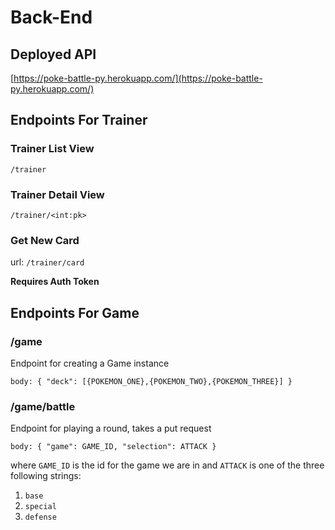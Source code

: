 # Back-End

## Deployed API

[https://poke-battle-py.herokuapp.com/](https://poke-battle-py.herokuapp.com/)
## Endpoints For Trainer

### Trainer List View

`/trainer`

### Trainer Detail View

`/trainer/<int:pk>`

### Get New Card

url: `/trainer/card`

**Requires Auth Token**

## Endpoints For Game

### /game

Endpoint for creating a Game instance

`body:
{
    "deck": [{POKEMON_ONE},{POKEMON_TWO},{POKEMON_THREE}]
}`

### /game/battle

Endpoint for playing a round, takes a put request

`body:
{
    "game": GAME_ID,
    "selection": ATTACK
}`

where `GAME_ID` is the id for the game we are in and `ATTACK` is one of the three following strings:

1. `base`
2. `special`
3. `defense`


